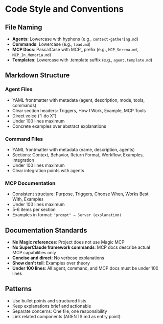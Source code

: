 # Code Style and Conventions

## File Naming

- **Agents**: Lowercase with hyphens (e.g., `context-gathering.md`)
- **Commands**: Lowercase (e.g., `load.md`)
- **MCP Docs**: PascalCase with MCP_ prefix (e.g., `MCP_Serena.md`, `MCP_In_Memoria.md`)
- **Templates**: Lowercase with .template suffix (e.g., `agent.template.md`)

## Markdown Structure

### Agent Files
- YAML frontmatter with metadata (agent, description, mode, tools, commands)
- Clear section headers: Triggers, How I Work, Example, MCP Tools
- Direct voice ("I do X")
- Under 100 lines maximum
- Concrete examples over abstract explanations

### Command Files
- YAML frontmatter with metadata (name, description, agents)
- Sections: Context, Behavior, Return Format, Workflow, Examples, Integration
- Under 100 lines maximum
- Clear integration points with agents

### MCP Documentation
- Consistent structure: Purpose, Triggers, Choose When, Works Best With, Examples
- Under 100 lines maximum
- 5-6 items per section
- Examples in format: `"prompt" → Server (explanation)`

## Documentation Standards

- **No Magic references**: Project does not use Magic MCP
- **No SuperClaude framework commands**: MCP docs describe actual MCP capabilities only
- **Concise and direct**: No verbose explanations
- **Show don't tell**: Examples over theory
- **Under 100 lines**: All agent, command, and MCP docs must be under 100 lines

## Patterns

- Use bullet points and structured lists
- Keep explanations brief and actionable
- Separate concerns: One file, one responsibility
- Link related components (AGENTS.md as entry point)
